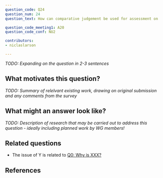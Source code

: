 ```yaml
---
question_code: Q24 
question_num: 24 
question_text: How can comparative judgement be used for assessment on university mathematics courses? 

question_code_meeting1: A20 
question_code_conf: NU2 

contributors:
- niclaslarson

---
```

*TODO: Expanding on the question in 2-3 sentences*

## What motivates this question?

*TODO: Summary of relelvant existing work, drawing on original submission and any comments from the survey*

## What might an answer look like?

*TODO: Description of research that may be carried out to address this question - ideally including planned work by WG members!*

## Related questions

* The issue of Y is related to [Q0: Why is XXX?](Q0)

## References
